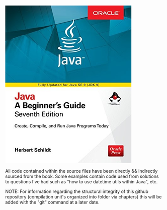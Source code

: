 ![alt text](https://github.com/PlatinumVoyager/LearnJava/blob/main/java-sdk-jpg.jpg)

All code contained within the source files have been directly && indirectly sourced from the book. Some examples contain code used from solutions to questions I've had such as "how to use datetime utils within Java", etc.

NOTE: For information regarding the structural integrity of this github repository (compilation unit's organized into folder via chapters) this will be added with the "git" command at a later date.
